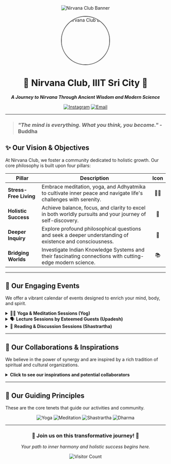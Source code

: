 <div align="center">
  <img src="https://images.unsplash.com/photo-1506126613408-4e0596027091?ixlib=rb-4.0.3&ixid=M3wxMjA3fDB8MHxwaG90by1wYWdlfHx8fGVufDB8fHx8fA%3D%3D&auto=format&fit=crop&w=1470&q=80" alt="Nirvana Club Banner"/>
</div>

<br>

<div align="center">
  <img src="https://drive.google.com/uc?export=view&id=1FF9iLzOqA5wT9g1x0NL02XLoE0jWeXs3" alt="Nirvana Club Logo" width="150" style="border-radius:50%; border: 2px solid #555;"/>
  <h1>🌟 Nirvana Club, IIIT Sri City 🌟</h1>
  <p><b><i>A Journey to Nirvana Through Ancient Wisdom and Modern Science</i></b></p>
  
  <a href="https://www.instagram.com/nirvana_iiits/" target="_blank"><img src="https://img.shields.io/badge/Instagram-%23E4405F.svg?style=for-the-badge&logo=Instagram&logoColor=white" alt="Instagram"/></a>
  <a href="mailto:nirvana.club@iiits.in"><img src="https://img.shields.io/badge/Email-D14836?style=for-the-badge&logo=gmail&logoColor=white" alt="Email"/></a>
</div>

---

> ### *"The mind is everything. What you think, you become."* - Buddha

## ✨ Our Vision & Objectives

At Nirvana Club, we foster a community dedicated to holistic growth. Our core philosophy is built upon four pillars:

| Pillar                   | Description                                                                                                     | Icon |
| ------------------------ | --------------------------------------------------------------------------------------------------------------- | :--: |
| **Stress-Free Living** | Embrace meditation, yoga, and Adhyatmika to cultivate inner peace and navigate life's challenges with serenity. | 🧘‍♀️  |
| **Holistic Success** | Achieve balance, focus, and clarity to excel in both worldly pursuits and your journey of self-discovery.      | 🚀   |
| **Deeper Inquiry** | Explore profound philosophical questions and seek a deeper understanding of existence and consciousness.         | 🌌   |
| **Bridging Worlds** | Investigate Indian Knowledge Systems and their fascinating connections with cutting-edge modern science.         | 📚   |

---

## 📅 Our Engaging Events

We offer a vibrant calendar of events designed to enrich your mind, body, and spirit.

<details>
<summary>🧘‍♂️ <b>Yoga & Meditation Sessions (Yog)</b></summary>
<br>
  <ul>
    <li><b>Frequency:</b> Bi-weekly or Monthly</li>
    <li><b>Experience:</b> Dive into deep relaxation through guided yoga, pranayama, and meditation.</li>
    <li><b>Special Sessions:</b> Unwind with our unique music listening and meditative sound bath sessions.</li>
  </ul>
</details>

<details>
<summary>🗣️ <b>Lecture Sessions by Esteemed Guests (Upadesh)</b></summary>
<br>
  <ul>
    <li><b>Frequency:</b> Bi-monthly</li>
    <li><b>Insights:</b> Be inspired by talks from contemporary spiritual leaders, scholars, and visionaries.</li>
  </ul>
</details>

<details>
<summary>📖 <b>Reading & Discussion Sessions (Shastrartha)</b></summary>
<br>
  This is our intellectual hub where we delve into texts that shape our understanding. Our discussions cover:
  <h4>📜 Ancient Wisdom</h4>
  <ul>
    <li><b>Epics:</b> <em>Ramayana</em> and <em>Mahabharata</em></li>
    <li><b>Puranas:</b> <em>Srimad Bhagavatam</em></li>
    <li><b>Eternal Teachings:</b> <em>Bhagavad Gita</em></li>
  </ul>
  <h4>🧠 Contemporary Thought</h4>
  <ul>
    <li>Works by Rajiv Malhotra, Yuval Noah Harari, Nir Eyal, and Cal Newport.</li>
  </ul>
  <h4>🔬 Scientific Exploration</h4>
  <ul>
    <li>Research papers on neuroscience, psychology, and consciousness studies.</li>
  </ul>
</details>

---

## 🤝 Our Collaborations & Inspirations

We believe in the power of synergy and are inspired by a rich tradition of spiritual and cultural organizations.

<details>
<summary><b>Click to see our inspirations and potential collaborators</b></summary>
<br>
  <h4>💖 Our Inspirations</h4>
  <p>We are humbly inspired by the profound work of clubs across prestigious institutions:</p>
  <ul>
      <li>IIT Bombay: <b>Yogastha</b></li>
      <li>IIT Kanpur: <b>Vivekananda Samiti</b></li>
      <li>IIT Madras: <b>Vande Mataram</b></li>
      <li>BITS Pilani: <b>Sovesa</b></li>
      <li>IIT Kanpur & IIT Patna: <b>Bhaktivedanta Club</b></li>
  </ul>

  <h4>🌐 National Organizations</h4>
  <p>We eagerly anticipate collaborating with and hosting guests from:</p>
  <ul>
      <li>Infinity Foundation</li>
      <li>Isha Foundation</li>
      <li>Ramakrishna Mission</li>
      <li>Art of Living Foundation</li>
      <li>ISKCON</li>
      <li>Patanjali Yog Peeth</li>
  </ul>
</details>

---

## 🧭 Our Guiding Principles

These are the core tenets that guide our activities and community.

<p align="center">
  <img src="https://img.shields.io/badge/Yoga-%234E9B3D.svg?style=for-the-badge" alt="Yoga"/>
  <img src="https://img.shields.io/badge/Meditation-%234A90E2.svg?style=for-the-badge" alt="Meditation"/>
  <img src="https://img.shields.io/badge/Shastrartha-%23F5A623.svg?style=for-the-badge" alt="Shastrartha"/>
  <img src="https://img.shields.io/badge/Dharma-%239013FE.svg?style=for-the-badge" alt="Dharma"/>
</p>

---

<div align="center">
  <h3>🌟 Join us on this transformative journey! 🌟</h3>
  <p><i>Your path to inner harmony and holistic success begins here.</i></p>
  
  <img src="https://profile-counter.glitch.me/nirvana-iiits/count.svg" alt="Visitor Count"/>
</div>
